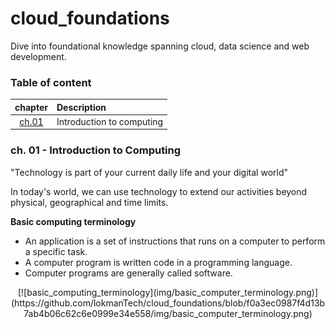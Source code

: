 # cloud_foundations
Dive into foundational knowledge spanning cloud, data science and web development.

### Table of content
|chapter|Description|
|:-----:|:----------|
|[ch.01](#ch.01)| Introduction to computing |

### <a id="ch.01"></a> ch. 01 - Introduction to Computing

"Technology is part of your current daily life and your digital world"

In today's world, we can use technology to extend our activities beyond physical, geographical and time limits. 

**Basic computing terminology**
- An application is a set of instructions that runs on a computer to perform a specific task.
- A computer program is written code in a programming language.
- Computer programs are generally called software.

<div style="text-align:center">
    [![basic_computing_terminology](img/basic_computer_terminology.png)](https://github.com/lokmanTech/cloud_foundations/blob/f0a3ec0987f4d13b7ab4b06c62c6e0999e34e558/img/basic_computer_terminology.png)
</div>
